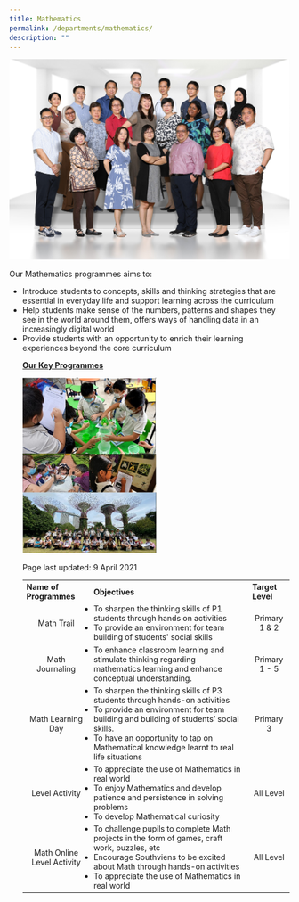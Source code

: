 ```yaml
---
title: Mathematics
permalink: /departments/mathematics/
description: ""
---
```

<img src="/images/math1.jpg">
<p>Our Mathematics programmes aims to:</p>
<ul>
<li>Introduce students to concepts, skills and thinking strategies that are essential in everyday life and support learning across the curriculum
<li>Help students make sense of the numbers, patterns and shapes they see in the world around them, offers ways of handling data in an increasingly digital world 
<li>Provide students with an opportunity to enrich their learning experiences beyond the core curriculum
<p><strong><u>Our Key Programmes<br /></u></strong></p>
<table>
<tbody>
<tr>
<th>Name of Programmes</th>
<th>Objectives</th>
<th>Target Level</th>
<tr>
<td style="text-align: center;">Math Trail</td>
<td>
<li>To sharpen the thinking skills of P1 students through hands on activities
<li>To provide an environment for team building of students' social skills
<td style="text-align: center;">Primary 1 & 2</td>
</tr>
<tr>
<td style="text-align: center;"> Math Journaling</td>
<td>
<li>To enhance classroom learning and stimulate thinking regarding mathematics learning and enhance conceptual understanding.
<td style="text-align: center;"> Primary 1 - 5</td>
</tr>
<tr>
<td style="text-align: center;"> Math Learning Day</td>
<td>
<li>To sharpen the thinking skills of P3 students through hands-on activities
<li>To provide an environment for team building and building of students’ social skills. 
<li>To have an opportunity to tap on Mathematical knowledge learnt to real life situations
<td style="text-align: center;">Primary 3 </td>
</tr>
<tr>
<td style="text-align: center;">Level Activity</td>
<td>
<li>To appreciate the use of Mathematics in real world
<li>To enjoy Mathematics and develop patience and persistence in solving problems
<li>To develop Mathematical curiosity
<td style="text-align: center;">All Level</td>
</tr>
<tr>
<td style="text-align: center;">Math Online Level Activity</td>
<td>
<li>To challenge pupils to complete Math projects in the form of games, craft work, puzzles, etc
<li>Encourage Southviens to be excited about Math through hands-on activities
<li>To appreciate the use of Mathematics in real world
	<td style="text-align: center;">All Level</td>
<img style="width: 50%;" src="/images/Maths%20webpage.jpg">
<p>Page last updated: 9 April 2021</p>